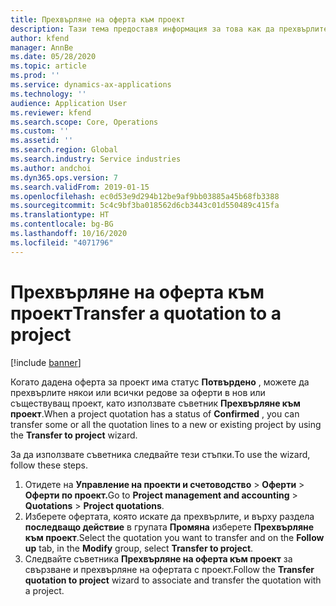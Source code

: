 ```yaml
---
title: Прехвърляне на оферта към проект
description: Тази тема предоставя информация за това как да прехвърлите оферта към нов или съществуващ проект.
author: kfend
manager: AnnBe
ms.date: 05/28/2020
ms.topic: article
ms.prod: ''
ms.service: dynamics-ax-applications
ms.technology: ''
audience: Application User
ms.reviewer: kfend
ms.search.scope: Core, Operations
ms.custom: ''
ms.assetid: ''
ms.search.region: Global
ms.search.industry: Service industries
ms.author: andchoi
ms.dyn365.ops.version: 7
ms.search.validFrom: 2019-01-15
ms.openlocfilehash: ec0d53e9d294b12be9af9bb03885a45b68fb3388
ms.sourcegitcommit: 5c4c9bf3ba018562d6cb3443c01d550489c415fa
ms.translationtype: HT
ms.contentlocale: bg-BG
ms.lasthandoff: 10/16/2020
ms.locfileid: "4071796"
---
```

# <a name="transfer-a-quotation-to-a-project"></a><span data-ttu-id="3431c-103">Прехвърляне на оферта към проект</span><span class="sxs-lookup"><span data-stu-id="3431c-103">Transfer a quotation to a project</span></span>

[!include [banner](../includes/banner.md)]

<span data-ttu-id="3431c-104">Когато дадена оферта за проект има статус **Потвърдено** , можете да прехвърлите някои или всички редове за оферти в нов или съществуващ проект, като използвате съветник **Прехвърляне към проект**.</span><span class="sxs-lookup"><span data-stu-id="3431c-104">When a project quotation has a status of **Confirmed** , you can transfer some or all the quotation lines to a new or existing project by using the **Transfer to project** wizard.</span></span> 

<span data-ttu-id="3431c-105">За да използвате съветника следвайте тези стъпки.</span><span class="sxs-lookup"><span data-stu-id="3431c-105">To use the wizard, follow these steps.</span></span>

1. <span data-ttu-id="3431c-106">Отидете на **Управление на проекти и счетоводство** > **Оферти** > **Оферти по проект.**</span><span class="sxs-lookup"><span data-stu-id="3431c-106">Go to **Project management and accounting** > **Quotations** > **Project quotations**.</span></span>
2. <span data-ttu-id="3431c-107">Изберете офертата, която искате да прехвърлите, и върху раздела **последващо действие** в групата **Промяна** изберете **Прехвърляне към проект**.</span><span class="sxs-lookup"><span data-stu-id="3431c-107">Select the quotation you want to transfer and on the **Follow up** tab, in the **Modify** group, select **Transfer to project**.</span></span>
3. <span data-ttu-id="3431c-108">Следвайте съветника **Прехвърляне на оферта към проект** за свързване и прехвърляне на офертата с проект.</span><span class="sxs-lookup"><span data-stu-id="3431c-108">Follow the **Transfer quotation to project** wizard to associate and transfer the quotation with a project.</span></span>
